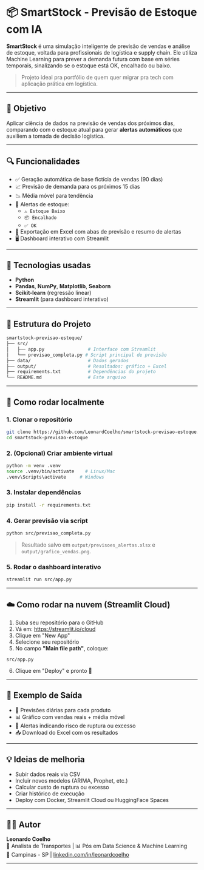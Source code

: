 # 📦 SmartStock - Previsão de Estoque com IA

**SmartStock** é uma simulação inteligente de previsão de vendas e análise de estoque, voltada para profissionais de logística e supply chain. Ele utiliza Machine Learning para prever a demanda futura com base em séries temporais, sinalizando se o estoque está OK, encalhado ou baixo.

> Projeto ideal pra portfólio de quem quer migrar pra tech com aplicação prática em logística.

---

## 🎯 Objetivo

Aplicar ciência de dados na previsão de vendas dos próximos dias, comparando com o estoque atual para gerar **alertas automáticos** que auxiliem a tomada de decisão logística.

---

## 🔍 Funcionalidades

- ✅ Geração automática de base fictícia de vendas (90 dias)
- 📈 Previsão de demanda para os próximos 15 dias
- 📉 Média móvel para tendência
- 🚨 Alertas de estoque:  
  - `⚠️ Estoque Baixo`  
  - `📦 Encalhado`  
  - `✅ OK`
- 🧾 Exportação em Excel com abas de previsão e resumo de alertas
- 🖥️ Dashboard interativo com Streamlit

---

## 🧠 Tecnologias usadas

- **Python**
- **Pandas**, **NumPy**, **Matplotlib**, **Seaborn**
- **Scikit-learn** (regressão linear)
- **Streamlit** (para dashboard interativo)

---

## 📂 Estrutura do Projeto

```bash
smartstock-previsao-estoque/
├── src/
│   ├── app.py                # Interface com Streamlit
│   └── previsao_completa.py # Script principal de previsão
├── data/                     # Dados gerados
├── output/                   # Resultados: gráfico + Excel
├── requirements.txt          # Dependências do projeto
└── README.md                 # Este arquivo
```

---

## 🚀 Como rodar localmente

### 1. Clonar o repositório

```bash
git clone https://github.com/LeonardCoelho/smartstock-previsao-estoque.git
cd smartstock-previsao-estoque
```

### 2. (Opcional) Criar ambiente virtual

```bash
python -m venv .venv
source .venv/bin/activate    # Linux/Mac
.venv\Scripts\activate     # Windows
```

### 3. Instalar dependências

```bash
pip install -r requirements.txt
```

### 4. Gerar previsão via script

```bash
python src/previsao_completa.py
```

> Resultado salvo em `output/previsoes_alertas.xlsx` e `output/grafico_vendas.png`.

### 5. Rodar o dashboard interativo

```bash
streamlit run src/app.py
```

---

## ☁️ Como rodar na nuvem (Streamlit Cloud)

1. Suba seu repositório para o GitHub
2. Vá em: https://streamlit.io/cloud
3. Clique em "New App"
4. Selecione seu repositório
5. No campo **"Main file path"**, coloque:

```
src/app.py
```

6. Clique em "Deploy" e pronto 🚀

---

## 🧪 Exemplo de Saída

- 📅 Previsões diárias para cada produto
- 📊 Gráfico com vendas reais + média móvel
- 🚨 Alertas indicando risco de ruptura ou excesso
- 📥 Download do Excel com os resultados

---

## 💡 Ideias de melhoria

- Subir dados reais via CSV
- Incluir novos modelos (ARIMA, Prophet, etc.)
- Calcular custo de ruptura ou excesso
- Criar histórico de execução
- Deploy com Docker, Streamlit Cloud ou HuggingFace Spaces

---

## 👨‍💻 Autor

**Leonardo Coelho**  
🚛 Analista de Transportes | 📊 Pós em Data Science & Machine Learning  
📍 Campinas - SP | [linkedin.com/in/leonardcoelho](https://www.linkedin.com/in/leonardcoelho)

---
